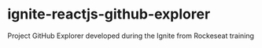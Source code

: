 # ignite-reactjs-github-explorer
Project GitHub Explorer developed during the Ignite from Rockeseat training

